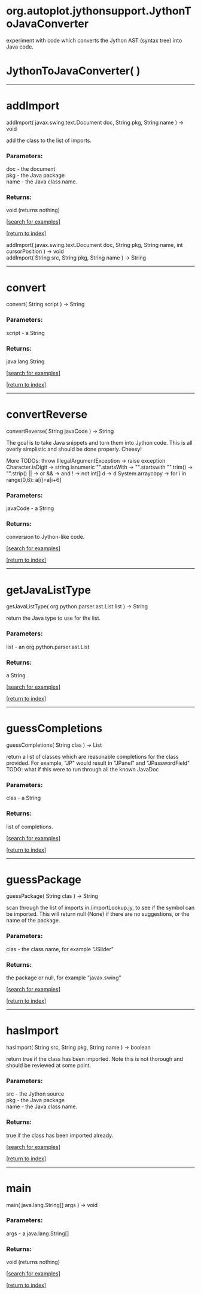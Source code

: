 # org.autoplot.jythonsupport.JythonToJavaConverter

experiment with code which converts the Jython AST (syntax tree) into Java
 code.

# JythonToJavaConverter( )


***
<a name="addImport"></a>
# addImport
addImport( javax.swing.text.Document doc, String pkg, String name ) &rarr; void

add the class to the list of imports.

### Parameters:
doc - the document
<br>pkg - the Java package
<br>name - the Java class name.

### Returns:
void (returns nothing)


<a href="https://github.com/autoplot/dev/search?q=addImport&unscoped_q=addImport">[search for examples]</a>

<a href="https://github.com/autoplot/documentation/blob/master/javadoc/index-all.md">[return to index]</a>

addImport( javax.swing.text.Document doc, String pkg, String name, int cursorPosition ) &rarr; void<br>
addImport( String src, String pkg, String name ) &rarr; String<br>
***
<a name="convert"></a>
# convert
convert( String script ) &rarr; String



### Parameters:
script - a String

### Returns:
java.lang.String


<a href="https://github.com/autoplot/dev/search?q=convert&unscoped_q=convert">[search for examples]</a>

<a href="https://github.com/autoplot/documentation/blob/master/javadoc/index-all.md">[return to index]</a>

***
<a name="convertReverse"></a>
# convertReverse
convertReverse( String javaCode ) &rarr; String

The goal is to take Java snippets and turn them into Jython code.
 This is all overly simplistic and should be done properly.  Cheesy!
 
 More TODOs:
 throw IllegalArgumentException -> raise exception
 Character.isDigit -> string.isnumeric
 "".startsWith -> "".startswith
 "".trim() -> "".strip()
 || -> or
 && -> and
 ! -> not
 int[] d -> d
 System.arraycopy -> for i in range(0,6): a[i]=a[i+6]

### Parameters:
javaCode - a String

### Returns:
conversion to Jython-like code.

<a href="https://github.com/autoplot/dev/search?q=convertReverse&unscoped_q=convertReverse">[search for examples]</a>

<a href="https://github.com/autoplot/documentation/blob/master/javadoc/index-all.md">[return to index]</a>

***
<a name="getJavaListType"></a>
# getJavaListType
getJavaListType( org.python.parser.ast.List list ) &rarr; String

return the Java type to use for the list.

### Parameters:
list - an org.python.parser.ast.List

### Returns:
a String


<a href="https://github.com/autoplot/dev/search?q=getJavaListType&unscoped_q=getJavaListType">[search for examples]</a>

<a href="https://github.com/autoplot/documentation/blob/master/javadoc/index-all.md">[return to index]</a>

***
<a name="guessCompletions"></a>
# guessCompletions
guessCompletions( String clas ) &rarr; List

return a list of classes which are reasonable completions for the class
 provided. For example, "JP" would result in "JPanel" and "JPasswordField"
 TODO: what if this were to run through all the known JavaDoc

### Parameters:
clas - a String

### Returns:
list of completions.

<a href="https://github.com/autoplot/dev/search?q=guessCompletions&unscoped_q=guessCompletions">[search for examples]</a>

<a href="https://github.com/autoplot/documentation/blob/master/javadoc/index-all.md">[return to index]</a>

***
<a name="guessPackage"></a>
# guessPackage
guessPackage( String clas ) &rarr; String

scan through the list of imports in /importLookup.jy, to see
 if the symbol can be imported.  This will return null (None) if
 there are no suggestions, or the name of the package.

### Parameters:
clas - the class name, for example "JSlider"

### Returns:
the package or null, for example "javax.swing"

<a href="https://github.com/autoplot/dev/search?q=guessPackage&unscoped_q=guessPackage">[search for examples]</a>

<a href="https://github.com/autoplot/documentation/blob/master/javadoc/index-all.md">[return to index]</a>

***
<a name="hasImport"></a>
# hasImport
hasImport( String src, String pkg, String name ) &rarr; boolean

return true if the class has been imported.  Note this is not thorough
 and should be reviewed at some point.

### Parameters:
src - the Jython source
<br>pkg - the Java package
<br>name - the Java class name.

### Returns:
true if the class has been imported already.

<a href="https://github.com/autoplot/dev/search?q=hasImport&unscoped_q=hasImport">[search for examples]</a>

<a href="https://github.com/autoplot/documentation/blob/master/javadoc/index-all.md">[return to index]</a>

***
<a name="main"></a>
# main
main( java.lang.String[] args ) &rarr; void



### Parameters:
args - a java.lang.String[]

### Returns:
void (returns nothing)


<a href="https://github.com/autoplot/dev/search?q=main&unscoped_q=main">[search for examples]</a>

<a href="https://github.com/autoplot/documentation/blob/master/javadoc/index-all.md">[return to index]</a>

